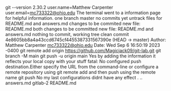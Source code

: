 git --version 2.30.2
user.name=Matthew Carpenter user.email=mc733322@ohio.edu
The terminal went to a information page for helpful information.
one branch master no commits yet untrack files for README.md and answers.md
changes to be commited new file: README.md
both changes to be committed new file: README.md and answers.md
nothing to commit, working tree clean
commit 4e8605bb8a4a43ccd6745cf4455387331567390e (HEAD -> master) Author: Matthew Carpenter <mc733322@ohio.edu> Date:   Wed Sep 6 16:50:19 2023 -0400
git remote add origin https://github.com/Magicjack09/git-lab.git git branch -M main git push -u origin main
Yes by adding the information it reflects your local copy with your stuff
fatal: No configured push destination.Either specify the URL from the command-line or configure a remote repository using git remote add <name> <url> and then push using the remote name  git push <name>
No my last configurations didnt have any effect
.  ..  answers.md  gitlab-2  README.md